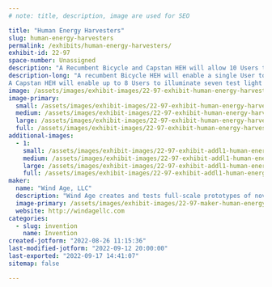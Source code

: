```yaml
---
# note: title, description, image are used for SEO

title: "Human Energy Harvesters"
slug: human-energy-harvesters
permalink: /exhibits/human-energy-harvesters/
exhibit-id: 22-97
space-number: Unassigned
description: "A Recumbent Bicycle and Capstan HEH will allow 10 Users to create 120vdc and light 56 or more bulbs."
description-long: "A recumbent Bicycle HEH will enable a single User to exercise arms and legs while making DC electricity, as evidenced by the illumination of 6 bulbs. A wattmeter will display the energy created digitally, in real time.
A Capstan HEH will enable up to 8 Users to illuminate seven test light stands for a total of 48 bulbs. The illumination is directly proportional to the number of Users and the sweat energy expended, so there is the potential for learning about Ohm&#039;s Law."
image: /assets/images/exhibit-images/22-97-exhibit-human-energy-harvesters-heh-night-video-final-8-9-22-large.jpeg
image-primary: 
  small: /assets/images/exhibit-images/22-97-exhibit-human-energy-harvesters-heh-night-video-final-8-9-22-small.jpeg
  medium: /assets/images/exhibit-images/22-97-exhibit-human-energy-harvesters-heh-night-video-final-8-9-22-medium.jpeg
  large: /assets/images/exhibit-images/22-97-exhibit-human-energy-harvesters-heh-night-video-final-8-9-22-large.jpeg
  full: /assets/images/exhibit-images/22-97-exhibit-human-energy-harvesters-heh-night-video-final-8-9-22-full.jpeg
additional-images: 
  - 1:
    small: /assets/images/exhibit-images/22-97-exhibit-addl1-human-energy-harvesters-windagellc-logo-colors-small.png
    medium: /assets/images/exhibit-images/22-97-exhibit-addl1-human-energy-harvesters-windagellc-logo-colors-medium.png
    large: /assets/images/exhibit-images/22-97-exhibit-addl1-human-energy-harvesters-windagellc-logo-colors-large.png
    full: /assets/images/exhibit-images/22-97-exhibit-addl1-human-energy-harvesters-windagellc-logo-colors-full.png
maker: 
  name: "Wind Age, LLC"
  description: "Wind Age creates and tests full-scale prototypes of novel clean energy devices such as the Traffic-Driven Generator for roads and railways, and Human Energy Harvesters such as the Bicycle-and-Flywheel, the Squirrel Cage,  and the Capstan."
  image-primary: /assets/images/exhibit-images/22-97-maker-human-energy-harvesters-heh-night-plan-view-drone-medium.jpeg
  website: http://windagellc.com
categories: 
  - slug: invention
    name: Invention
created-jotform: "2022-08-26 11:15:36"
last-modified-jotform: "2022-09-12 20:00:00"
last-exported: "2022-09-17 14:41:07"
sitemap: false

---
```

